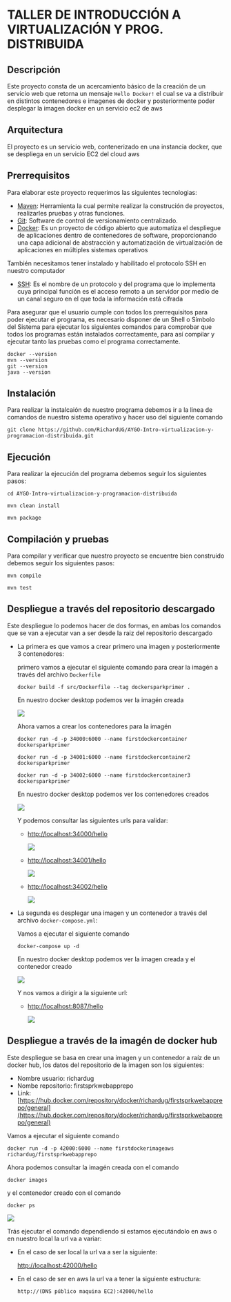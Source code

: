 # TALLER DE INTRODUCCIÓN A VIRTUALIZACIÓN Y PROG. DISTRIBUIDA

## Descripción

Este proyecto consta de un acercamiento básico de la creación de un servicio web que retorna un mensaje ```Hello Docker!``` el cual se va a distribuir en distintos contenedores e imagenes de docker y posteriormente poder desplegar la imagen docker en un servicio ec2 de aws

## Arquitectura

El proyecto es un servicio web, contenerizado en una instancia docker, que se despliega en un servicio EC2 del cloud aws 

## Prerrequisitos

Para  elaborar este proyecto requerimos las siguientes tecnologias:
* [Maven](https://es.wikipedia.org/wiki/Maven): Herramienta la cual permite realizar la construción de proyectos, realizarles pruebas y otras funciones.
* [Git](https://es.wikipedia.org/wiki/Git): Software de control de versionamiento centralizado.
* [Docker](https://es.wikipedia.org/wiki/Docker_(software)): Es un proyecto de código abierto que automatiza el despliegue de aplicaciones dentro de contenedores de software, proporcionando una capa adicional de abstracción y automatización de virtualización de aplicaciones en múltiples sistemas operativos
 
También necesitamos tener instalado y habilitado el protocolo SSH en nuestro computador 
* [SSH](https://es.wikipedia.org/wiki/Secure_Shell): Es el nombre de un protocolo y del programa que lo implementa cuya principal función es el acceso remoto a un servidor por medio de un canal seguro en el que toda la información está cifrada

Para asegurar que el usuario cumple con todos los prerrequisitos para poder ejecutar el programa, es necesario disponer de un Shell o Símbolo del Sistema para ejecutar los siguientes comandos para comprobar que todos los programas están instalados correctamente, para así compilar y ejecutar tanto las pruebas como el programa correctamente.

```
docker --version
mvn --version
git --version
java --version
```

## Instalación

Para realizar la instalcaión de nuestro programa debemos ir a la linea de comandos de nuestro sistema operativo y hacer uso del siguiente comando
```
git clone https://github.com/RichardUG/AYGO-Intro-virtualizacion-y-programacion-distribuida.git
```

## Ejecución

Para realizar la ejecución del programa debemos seguir los siguientes pasos:

```
cd AYGO-Intro-virtualizacion-y-programacion-distribuida
```

```
mvn clean install
```

```
mvn package
```

## Compilación y pruebas

Para compilar y verificar que nuestro proyecto se encuentre bien construido debemos seguir los siguientes pasos:

```
mvn compile
```

```
mvn test
```

## Despliegue a través del repositorio descargado

Este despliegue lo podemos hacer de dos formas, en ambas los comandos que se van a ejecutar van a ser desde la raiz del repositorio descargado 

* La primera es que vamos a crear primero una imagen y posteriormente 3 contenedores:

    primero vamos a ejecutar el siguiente comando para crear la imagén a través del archivo ```Dockerfile```

    ```
    docker build -f src/Dockerfile --tag dockersparkprimer .
    ```

    En nuestro docker desktop podemos ver la imagén creada

    ![](/img/imagenManual.PNG)
      
    Ahora vamos a crear los contenedores para la imagén

    ```
    docker run -d -p 34000:6000 --name firstdockercontainer dockersparkprimer
    ```
    ```
    docker run -d -p 34001:6000 --name firstdockercontainer2 dockersparkprimer
    ```
    ```
    docker run -d -p 34002:6000 --name firstdockercontainer3 dockersparkprimer
    ```

    En nuestro docker desktop podemos ver los contenedores creados

    ![](/img/contenedoresManual.PNG)  
  
    Y podemos consultar las siguientes urls para validar:

  * [http://localhost:34000/hello](http://localhost:34000/hello)

    ![](/img/depliegueManual1.PNG)
  
  * [http://localhost:34001/hello](http://localhost:34001/hello)

    ![](/img/depliegueManual2.PNG)

  * [http://localhost:34002/hello](http://localhost:34002/hello)

    ![](/img/depliegueManual3.PNG)

* La segunda es desplegar una imagen y un contenedor a través del archivo ```docker-compose.yml```:
    
    Vamos a ejecutar el siguiente comando

    ```
    docker-compose up -d
    ```

    En nuestro docker desktop podemos ver la imagen creada y el contenedor creado

    ![](/img/contenedoresManual.PNG)

    Y nos vamos a dirigir a la siguiente url: 

  * [http://localhost:8087/hello](http://localhost:8087/hello)

    ![](/img/depliegueAuto.PNG)


## Despliegue a través de la imagén de docker hub

Este despliegue se basa en crear una imagen y un contenedor a raíz de un docker hub, los datos del repositorio de la imagen son los siguientes:

  * Nombre usuario: richardug
  * Nombe repositorio: firstsprkwebapprepo
  * Link: [https://hub.docker.com/repository/docker/richardug/firstsprkwebapprepo/general](https://hub.docker.com/repository/docker/richardug/firstsprkwebapprepo/general)

Vamos a ejecutar el siguiente comando

```
docker run -d -p 42000:6000 --name firstdockerimageaws richardug/firstsprkwebapprepo
```

Ahora podemos consultar la imagén creada con el comando

```
docker images
```

y el contenedor creado con el comando

```
docker ps
```

![](/img/CreaAWS.PNG)

Trás ejecutar el comando dependiendo si estamos ejecutándolo en aws o en nuestro local la url va a variar:

  * En el caso de ser local la url va a ser la siguiente:

    [http://localhost:42000/hello](http://localhost:42000/hello)

  * En el caso de ser en aws la url va a tener la siguiente estructura:

    ```
    http://(DNS público maquina EC2):42000/hello
    ```
